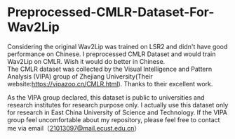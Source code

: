 # Preprocessed-CMLR-Dataset-For-Wav2Lip
Considering the original Wav2Lip was trained on LSR2 and didn't have good performance on Chinese. I preprocessed CMLR Dataset and would train Wav2Lip on CMLR. Wish it would do better in Chinese.  
The CMLR dataset was collected by the Visual Intelligence and Pattern Analysis (VIPA) group of Zhejiang University(Their website:https://vipazoo.cn/CMLR.html). Thanks to their excellent work.

As the VIPA group declared, this dataset is public to universities and research institutes for research purpose only. I actually use this dataset only for research in East China University of Science and Technology. If the VIPA group feel uncomfortable about my repository, please feel free to contact me via email（21013097@mail.ecust.edu.cn）

